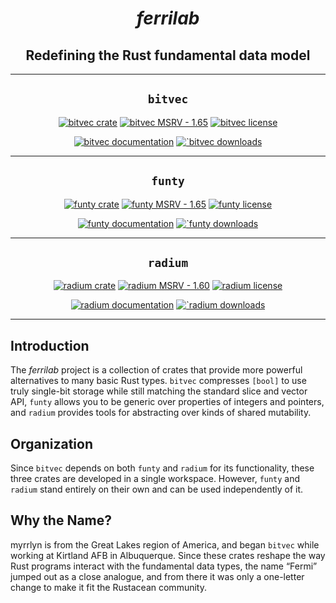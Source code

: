 <div style="text-align: center;" align="center">

# *ferrilab*

## Redefining the Rust fundamental data model

----

## `bitvec`

[![`bitvec` crate][b_crate_img]][b_crate_url]
[![`bitvec` MSRV - 1.65][b_msrv_img]][b_crate_url]
[![`bitvec` license][b_license_img]][b_license_url]

[![`bitvec` documentation][b_docs_img]][b_docs_url]
[![`bitvec downloads][b_downloads_img]][b_crate_url]

----

## `funty`

[![`funty` crate][f_crate_img]][f_crate_url]
[![`funty` MSRV - 1.65][f_msrv_img]][f_crate_url]
[![`funty` license][f_license_img]][f_license_url]

[![`funty` documentation][f_docs_img]][f_docs_url]
[![`funty downloads][f_downloads_img]][f_crate_url]

----

## `radium`

[![`radium` crate][r_crate_img]][r_crate_url]
[![`radium` MSRV - 1.60][r_msrv_img]][r_crate_url]
[![`radium` license][r_license_img]][r_license_url]

[![`radium` documentation][r_docs_img]][r_docs_url]
[![`radium downloads][r_downloads_img]][r_crate_url]

----

</div>

## Introduction

The *ferrilab* project is a collection of crates that provide more powerful
alternatives to many basic Rust types. `bitvec` compresses `[bool]` to use truly
single-bit storage while still matching the standard slice and vector API,
`funty` allows you to be generic over properties of integers and pointers, and
`radium` provides tools for abstracting over kinds of shared mutability.

## Organization

Since `bitvec` depends on both `funty` and `radium` for its functionality, these
three crates are developed in a single workspace. However, `funty` and `radium`
stand entirely on their own and can be used independently of it.

## Why the Name?

myrrlyn is from the Great Lakes region of America, and began `bitvec` while
working at Kirtland AFB in Albuquerque. Since these crates reshape the way Rust
programs interact with the fundamental data types, the name “Fermi” jumped out
as a close analogue, and from there it was only a one-letter change to make it
fit the Rustacean community.

<!-- Badges -->

[b_crate_img]: https://img.shields.io/crates/v/bitvec.svg?style=for-the-badge&color=f46623 "bitvec crate badge"
[b_crate_url]: https://crates.io/crates/bitvec "bitvec crate"
[b_docs_img]: https://img.shields.io/docsrs/bitvec/latest.svg?style=for-the-badge "bitvec documentation badge"
[b_docs_url]: https://docs.rs/bitvec/latest/bitvec "bitvec documentation"
[b_downloads_img]: https://img.shields.io/crates/dv/bitvec.svg?style=for-the-badge "bitvec downloads"
[b_license_url]: https://github.com/bitvect-rs/bitvec/blob/main/bitvec/LICENSE.txt "bitvec license"
[b_license_img]: https://img.shields.io/crates/l/bitvec.svg?style=for-the-badge "bitvec license badge"
[b_msrv_img]: https://img.shields.io/badge/MSRV-1.65-f46623?style=for-the-badge&color=f46623&logo=rust "bitvec MSRV badge"

[f_crate_img]: https://img.shields.io/crates/v/funty.svg?style=for-the-badge&color=f46623 "funty crate badge"
[f_crate_url]: https://crates.io/crates/funty "funty crate"
[f_docs_img]: https://img.shields.io/docsrs/funty/latest.svg?style=for-the-badge "funty documentation badge"
[f_docs_url]: https://docs.rs/funty/latest/funty "funty documentation"
[f_downloads_img]: https://img.shields.io/crates/dv/funty.svg?style=for-the-badge "funty downloads"
[f_license_url]: https://github.com/funtyt-rs/funty/blob/main/funty/LICENSE.txt "funty license"
[f_license_img]: https://img.shields.io/crates/l/funty.svg?style=for-the-badge "funty license badge"
[f_msrv_img]: https://img.shields.io/badge/MSRV-1.65-f46623?style=for-the-badge&color=f46623&logo=rust "funty MSRV badge"

[r_crate_img]: https://img.shields.io/crates/v/radium.svg?style=for-the-badge&color=f46623 "radium crate badge"
[r_crate_url]: https://crates.io/crates/radium "radium crate"
[r_docs_img]: https://img.shields.io/docsrs/radium/latest.svg?style=for-the-badge "radium documentation badge"
[r_docs_url]: https://docs.rs/radium/latest/radium "radium documentation"
[r_downloads_img]: https://img.shields.io/crates/dv/radium.svg?style=for-the-badge "radium downloads"
[r_license_url]: https://github.com/radiumt-rs/radium/blob/main/radium/LICENSE.txt "radium license"
[r_license_img]: https://img.shields.io/crates/l/radium.svg?style=for-the-badge "radium license badge"
[r_msrv_img]: https://img.shields.io/badge/MSRV-1.60-f46623?style=for-the-badge&color=f46623&logo=rust "radium MSRV badge"
